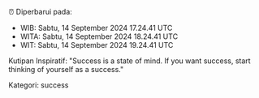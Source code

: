⏰ Diperbarui pada:
- WIB: Sabtu, 14 September 2024 17.24.41 UTC
- WITA: Sabtu, 14 September 2024 18.24.41 UTC
- WIT: Sabtu, 14 September 2024 19.24.41 UTC

Kutipan Inspiratif:
"Success is a state of mind. If you want success, start thinking of yourself as a success."


Kategori: success

